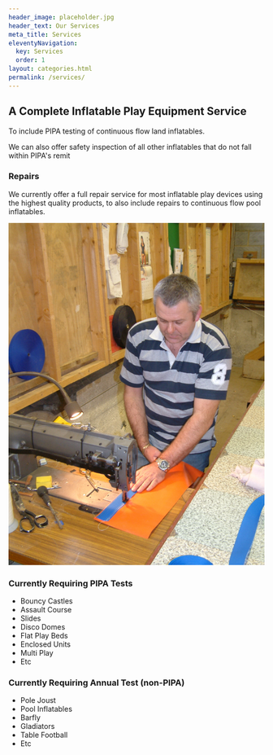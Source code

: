 ```yaml
---
header_image: placeholder.jpg
header_text: Our Services
meta_title: Services
eleventyNavigation:
  key: Services
  order: 1
layout: categories.html
permalink: /services/
---
```

## A Complete Inflatable Play Equipment Service

To include PIPA testing of continuous flow land inflatables.

We can also offer safety inspection of all other inflatables that do not fall within PIPA's remit

### Repairs

We currently offer a full repair service for most inflatable play devices using the highest quality products, to also include repairs to continuous flow pool inflatables.

![](/images/dad3.jpg)

### Currently Requiring PIPA Tests

- Bouncy Castles
- Assault Course
- Slides
- Disco Domes
- Flat Play Beds
- Enclosed Units
- Multi Play
- Etc

### Currently Requiring Annual Test (non-PIPA)

- Pole Joust
- Pool Inflatables
- Barfly
- Gladiators
- Table Football
- Etc

